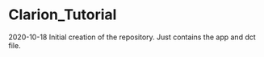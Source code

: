 # Clarion_Tutorial
2020-10-18 Initial creation of the repository. Just contains the app and dct file.
